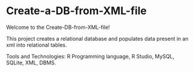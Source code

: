# Create-a-DB-from-XML-file

Welcome to the Create-DB-from-XML-file!

This project creates a relational database and populates data present in an xml into relational tables.

Tools and Technologies: R Programming language, R Studio, MySQL, SQLite, XML, DBMS.
